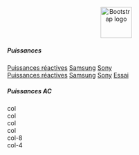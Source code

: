 <p align="center">
  <a href="https://getbootstrap.com/">
    <img src="https://getbootstrap.com/docs/4.3/assets/brand/bootstrap-solid.svg" alt="Bootstrap logo" width="72" height="72">
  </a>
</p>

<h5>Puissances</h5>

<div class="row">
  <div class="btn-group btn-group-justified">
    <a href="../../pdf/exercices/Puissance_act_react3_ex.pdf" class="btn btn-primary btn-xs col-sm-1">Puissances réactives</a>
    <a href="#" class="btn btn-primary btn-xs col-sm-1">Samsung</a>
    <a href="#" class="btn btn-primary btn-xs col-sm-1">Sony</a>
  </div>
</div>


<div class="row">
  <div class="btn-group btn-group-justified">
    <a href="../../pdf/exercices/Puissance_act_react3_ex.pdf" class="btn btn-success btn-xs">Puissances réactives</a>
    <a href="#" class="btn btn-primary btn-xs">Samsung</a>
    <a href="#" class="btn btn-primary btn-xs">Sony</a>
    <a href="#" class="btn btn-primary btn-xs">Essai</a>
  </div>
</div>
<h5>Puissances AC</h5>
<div class="container">
  <div class="row">
    <div class="col">col</div>
    <div class="col">col</div>
    <div class="col">col</div>
    <div class="col">col</div>
  </div>
  <div class="row">
    <div class="col-8">col-8</div>
    <div class="col-4">col-4</div>
  </div>
</div>

